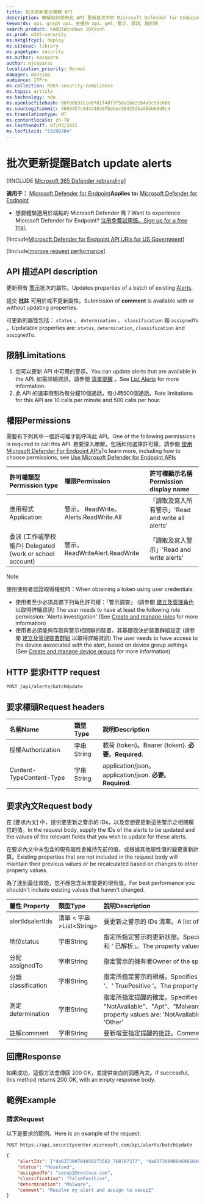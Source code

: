 ```yaml
---
title: 批次更新警示實體 API
description: 瞭解如何使用此 API 更新批次中的 Microsoft Defender for Endpoint 警示。 您可以更新狀態、判斷、分類及分配屬性。
keywords: api、graph api、支援的 api、get、警示、資訊、識別碼
search.product: eADQiWindows 10XVcnh
ms.prod: m365-security
ms.mktglfcycl: deploy
ms.sitesec: library
ms.pagetype: security
ms.author: macapara
author: mjcaparas
localization_priority: Normal
manager: dansimp
audience: ITPro
ms.collection: M365-security-compliance
ms.topic: article
ms.technology: mde
ms.openlocfilehash: 80f88b31c1e07d1f40f3f58a1bd21b4a5c58c60b
ms.sourcegitcommit: 4886457c0d4248407bddec56425dba50bb60d9c4
ms.translationtype: MT
ms.contentlocale: zh-TW
ms.lasthandoff: 07/03/2021
ms.locfileid: "53290204"
---
```

# <a name="batch-update-alerts"></a><span data-ttu-id="295f7-105">批次更新提醒</span><span class="sxs-lookup"><span data-stu-id="295f7-105">Batch update alerts</span></span>

[!INCLUDE [Microsoft 365 Defender rebranding](../../includes/microsoft-defender.md)]


<span data-ttu-id="295f7-106">**適用于：** [Microsoft Defender for Endpoint](https://go.microsoft.com/fwlink/p/?linkid=2154037)</span><span class="sxs-lookup"><span data-stu-id="295f7-106">**Applies to:** [Microsoft Defender for Endpoint](https://go.microsoft.com/fwlink/p/?linkid=2154037)</span></span>

- <span data-ttu-id="295f7-107">想要體驗適用於端點的 Microsoft Defender 嗎？</span><span class="sxs-lookup"><span data-stu-id="295f7-107">Want to experience Microsoft Defender for Endpoint?</span></span> [<span data-ttu-id="295f7-108">注册免費試用版。</span><span class="sxs-lookup"><span data-stu-id="295f7-108">Sign up for a free trial.</span></span>](https://www.microsoft.com/microsoft-365/windows/microsoft-defender-atp?ocid=docs-wdatp-exposedapis-abovefoldlink) 

[!include[Microsoft Defender for Endpoint API URIs for US Government](../../includes/microsoft-defender-api-usgov.md)]

[!include[Improve request performance](../../includes/improve-request-performance.md)]


## <a name="api-description"></a><span data-ttu-id="295f7-109">API 描述</span><span class="sxs-lookup"><span data-stu-id="295f7-109">API description</span></span>

<span data-ttu-id="295f7-110">更新現有 [警示](alerts.md)批次的屬性。</span><span class="sxs-lookup"><span data-stu-id="295f7-110">Updates properties of a batch of existing [Alerts](alerts.md).</span></span>

<span data-ttu-id="295f7-111">提交 **批註** 可用於或不更新屬性。</span><span class="sxs-lookup"><span data-stu-id="295f7-111">Submission of **comment** is available with or without updating properties.</span></span>

<span data-ttu-id="295f7-112">可更新的屬性包括： `status` 、 `determination` 、 `classification` 和 `assignedTo` 。</span><span class="sxs-lookup"><span data-stu-id="295f7-112">Updatable properties are: `status`, `determination`, `classification` and `assignedTo`.</span></span>

## <a name="limitations"></a><span data-ttu-id="295f7-113">限制</span><span class="sxs-lookup"><span data-stu-id="295f7-113">Limitations</span></span>

1. <span data-ttu-id="295f7-114">您可以更新 API 中可用的警示。</span><span class="sxs-lookup"><span data-stu-id="295f7-114">You can update alerts that are available in the API.</span></span> <span data-ttu-id="295f7-115">如需詳細資訊，請參閱 [清單提醒](get-alerts.md) 。</span><span class="sxs-lookup"><span data-stu-id="295f7-115">See [List Alerts](get-alerts.md) for more information.</span></span>
2. <span data-ttu-id="295f7-116">此 API 的速率限制為每分鐘10個通話，每小時500個通話。</span><span class="sxs-lookup"><span data-stu-id="295f7-116">Rate limitations for this API are 10 calls per minute and 500 calls per hour.</span></span>

## <a name="permissions"></a><span data-ttu-id="295f7-117">權限</span><span class="sxs-lookup"><span data-stu-id="295f7-117">Permissions</span></span>

<span data-ttu-id="295f7-118">需要有下列其中一個許可權才能呼叫此 API。</span><span class="sxs-lookup"><span data-stu-id="295f7-118">One of the following permissions is required to call this API.</span></span> <span data-ttu-id="295f7-119">若要深入瞭解，包括如何選擇許可權，請參閱 [使用 Microsoft Defender For Endpoint APIs](apis-intro.md)</span><span class="sxs-lookup"><span data-stu-id="295f7-119">To learn more, including how to choose permissions, see [Use Microsoft Defender for Endpoint APIs](apis-intro.md)</span></span>

<span data-ttu-id="295f7-120">許可權類型</span><span class="sxs-lookup"><span data-stu-id="295f7-120">Permission type</span></span> | <span data-ttu-id="295f7-121">權限</span><span class="sxs-lookup"><span data-stu-id="295f7-121">Permission</span></span> | <span data-ttu-id="295f7-122">許可權顯示名稱</span><span class="sxs-lookup"><span data-stu-id="295f7-122">Permission display name</span></span>
:---|:---|:---
<span data-ttu-id="295f7-123">應用程式</span><span class="sxs-lookup"><span data-stu-id="295f7-123">Application</span></span> | <span data-ttu-id="295f7-124">警示。 ReadWrite。</span><span class="sxs-lookup"><span data-stu-id="295f7-124">Alerts.ReadWrite.All</span></span> | <span data-ttu-id="295f7-125">「讀取及寫入所有警示」</span><span class="sxs-lookup"><span data-stu-id="295f7-125">'Read and write all alerts'</span></span>
<span data-ttu-id="295f7-126">委派 (工作或學校帳戶) </span><span class="sxs-lookup"><span data-stu-id="295f7-126">Delegated (work or school account)</span></span> | <span data-ttu-id="295f7-127">警示。 ReadWrite</span><span class="sxs-lookup"><span data-stu-id="295f7-127">Alert.ReadWrite</span></span> | <span data-ttu-id="295f7-128">「讀取及寫入警示」</span><span class="sxs-lookup"><span data-stu-id="295f7-128">'Read and write alerts'</span></span>

> [!NOTE]
> <span data-ttu-id="295f7-129">使用使用者認證取得權杖時：</span><span class="sxs-lookup"><span data-stu-id="295f7-129">When obtaining a token using user credentials:</span></span>
>
> - <span data-ttu-id="295f7-130">使用者至少必須具備下列角色許可權：「警示調查」 (請參閱 [建立及管理角色](user-roles.md) 以取得詳細資訊) </span><span class="sxs-lookup"><span data-stu-id="295f7-130">The user needs to have at least the following role permission: 'Alerts investigation' (See [Create and manage roles](user-roles.md) for more information)</span></span>
> - <span data-ttu-id="295f7-131">使用者必須能夠存取與警示相關聯的裝置，其基礎取決於裝置群組設定 (請參閱 [建立及管理裝置群組](machine-groups.md) 以取得詳細資訊) </span><span class="sxs-lookup"><span data-stu-id="295f7-131">The user needs to have access to the device associated with the alert, based on device group settings (See [Create and manage device groups](machine-groups.md) for more information)</span></span>

## <a name="http-request"></a><span data-ttu-id="295f7-132">HTTP 要求</span><span class="sxs-lookup"><span data-stu-id="295f7-132">HTTP request</span></span>

```http
POST /api/alerts/batchUpdate
```

## <a name="request-headers"></a><span data-ttu-id="295f7-133">要求標頭</span><span class="sxs-lookup"><span data-stu-id="295f7-133">Request headers</span></span>

<span data-ttu-id="295f7-134">名稱</span><span class="sxs-lookup"><span data-stu-id="295f7-134">Name</span></span> | <span data-ttu-id="295f7-135">類型</span><span class="sxs-lookup"><span data-stu-id="295f7-135">Type</span></span> | <span data-ttu-id="295f7-136">說明</span><span class="sxs-lookup"><span data-stu-id="295f7-136">Description</span></span>
:---|:---|:---
<span data-ttu-id="295f7-137">授權</span><span class="sxs-lookup"><span data-stu-id="295f7-137">Authorization</span></span> | <span data-ttu-id="295f7-138">字串</span><span class="sxs-lookup"><span data-stu-id="295f7-138">String</span></span> | <span data-ttu-id="295f7-139">載荷 {token}。</span><span class="sxs-lookup"><span data-stu-id="295f7-139">Bearer {token}.</span></span> <span data-ttu-id="295f7-140">**必要**。</span><span class="sxs-lookup"><span data-stu-id="295f7-140">**Required**.</span></span>
<span data-ttu-id="295f7-141">Content-Type</span><span class="sxs-lookup"><span data-stu-id="295f7-141">Content-Type</span></span> | <span data-ttu-id="295f7-142">字串</span><span class="sxs-lookup"><span data-stu-id="295f7-142">String</span></span> | <span data-ttu-id="295f7-143">application/json。</span><span class="sxs-lookup"><span data-stu-id="295f7-143">application/json.</span></span> <span data-ttu-id="295f7-144">**必要**。</span><span class="sxs-lookup"><span data-stu-id="295f7-144">**Required**.</span></span>

## <a name="request-body"></a><span data-ttu-id="295f7-145">要求內文</span><span class="sxs-lookup"><span data-stu-id="295f7-145">Request body</span></span>

<span data-ttu-id="295f7-146">在 [要求內文] 中，提供要更新之警示的 IDs，以及您想要更新這些警示之相關欄位的值。</span><span class="sxs-lookup"><span data-stu-id="295f7-146">In the request body, supply the IDs of the alerts to be updated and the values of the relevant fields that you wish to update for these alerts.</span></span>

<span data-ttu-id="295f7-147">在要求內文中未包含的現有屬性會維持先前的值，或根據其他屬性值的變更重新計算。</span><span class="sxs-lookup"><span data-stu-id="295f7-147">Existing properties that are not included in the request body will maintain their previous values or be recalculated based on changes to other property values.</span></span>

<span data-ttu-id="295f7-148">為了達到最佳效能，您不應包含尚未變更的現有值。</span><span class="sxs-lookup"><span data-stu-id="295f7-148">For best performance you shouldn't include existing values that haven't changed.</span></span>

<span data-ttu-id="295f7-149">屬性	</span><span class="sxs-lookup"><span data-stu-id="295f7-149">Property</span></span> | <span data-ttu-id="295f7-150">類型</span><span class="sxs-lookup"><span data-stu-id="295f7-150">Type</span></span> | <span data-ttu-id="295f7-151">說明</span><span class="sxs-lookup"><span data-stu-id="295f7-151">Description</span></span>
:---|:---|:---
<span data-ttu-id="295f7-152">alertIds</span><span class="sxs-lookup"><span data-stu-id="295f7-152">alertIds</span></span> | <span data-ttu-id="295f7-153">清單 &lt; 字串&gt;</span><span class="sxs-lookup"><span data-stu-id="295f7-153">List&lt;String&gt;</span></span>| <span data-ttu-id="295f7-154">要更新之警示的 IDs 清單。</span><span class="sxs-lookup"><span data-stu-id="295f7-154">A list of the IDs of the alerts to be updated.</span></span> <span data-ttu-id="295f7-155">**Required**</span><span class="sxs-lookup"><span data-stu-id="295f7-155">**Required**</span></span>
<span data-ttu-id="295f7-156">地位</span><span class="sxs-lookup"><span data-stu-id="295f7-156">status</span></span> | <span data-ttu-id="295f7-157">字串</span><span class="sxs-lookup"><span data-stu-id="295f7-157">String</span></span> | <span data-ttu-id="295f7-158">指定所指定警示的更新狀態。</span><span class="sxs-lookup"><span data-stu-id="295f7-158">Specifies the updated status of the specified alerts.</span></span> <span data-ttu-id="295f7-159">屬性值為： ' New '、' InProgress ' 和 ' 已解析」。</span><span class="sxs-lookup"><span data-stu-id="295f7-159">The property values are: 'New', 'InProgress' and 'Resolved'.</span></span>
<span data-ttu-id="295f7-160">分配</span><span class="sxs-lookup"><span data-stu-id="295f7-160">assignedTo</span></span> | <span data-ttu-id="295f7-161">字串</span><span class="sxs-lookup"><span data-stu-id="295f7-161">String</span></span> | <span data-ttu-id="295f7-162">指定警示的擁有者</span><span class="sxs-lookup"><span data-stu-id="295f7-162">Owner of the specified alerts</span></span>
<span data-ttu-id="295f7-163">分類</span><span class="sxs-lookup"><span data-stu-id="295f7-163">classification</span></span> | <span data-ttu-id="295f7-164">字串</span><span class="sxs-lookup"><span data-stu-id="295f7-164">String</span></span> | <span data-ttu-id="295f7-165">指定所指定警示的規格。</span><span class="sxs-lookup"><span data-stu-id="295f7-165">Specifies the specification of the specified alerts.</span></span> <span data-ttu-id="295f7-166">屬性值為： ' Unknown '、' FalsePositive '、' TruePositive '。</span><span class="sxs-lookup"><span data-stu-id="295f7-166">The property values are: 'Unknown', 'FalsePositive', 'TruePositive'.</span></span> 
<span data-ttu-id="295f7-167">測定</span><span class="sxs-lookup"><span data-stu-id="295f7-167">determination</span></span> | <span data-ttu-id="295f7-168">字串</span><span class="sxs-lookup"><span data-stu-id="295f7-168">String</span></span> | <span data-ttu-id="295f7-169">指定所指定提醒的確定。</span><span class="sxs-lookup"><span data-stu-id="295f7-169">Specifies the determination of the specified alerts.</span></span> <span data-ttu-id="295f7-170">屬性值為： "NotAvailable"、"Apt"、"Malware"、"SecurityPersonnel"、"SecurityTesting"、"UnwantedSoftware"、"Other"</span><span class="sxs-lookup"><span data-stu-id="295f7-170">The property values are: 'NotAvailable', 'Apt', 'Malware', 'SecurityPersonnel', 'SecurityTesting', 'UnwantedSoftware', 'Other'</span></span>
<span data-ttu-id="295f7-171">註解</span><span class="sxs-lookup"><span data-stu-id="295f7-171">comment</span></span> | <span data-ttu-id="295f7-172">字串</span><span class="sxs-lookup"><span data-stu-id="295f7-172">String</span></span> | <span data-ttu-id="295f7-173">要新增至指定提醒的批註。</span><span class="sxs-lookup"><span data-stu-id="295f7-173">Comment to be added to the specified alerts.</span></span>

## <a name="response"></a><span data-ttu-id="295f7-174">回應</span><span class="sxs-lookup"><span data-stu-id="295f7-174">Response</span></span>

<span data-ttu-id="295f7-175">如果成功，這個方法會傳回 200 OK，並提供空白的回應內文。</span><span class="sxs-lookup"><span data-stu-id="295f7-175">If successful, this method returns 200 OK, with an empty response body.</span></span>

## <a name="example"></a><span data-ttu-id="295f7-176">範例</span><span class="sxs-lookup"><span data-stu-id="295f7-176">Example</span></span>

### <a name="request"></a><span data-ttu-id="295f7-177">請求</span><span class="sxs-lookup"><span data-stu-id="295f7-177">Request</span></span>

<span data-ttu-id="295f7-178">以下是要求的範例。</span><span class="sxs-lookup"><span data-stu-id="295f7-178">Here is an example of the request.</span></span>

```http
POST https://api.securitycenter.microsoft.com/api/alerts/batchUpdate
```

```json
{
    "alertIds": ["da637399794050273582_760707377", "da637399989469816469_51697947354"],
    "status": "Resolved",
    "assignedTo": "secop2@contoso.com",
    "classification": "FalsePositive",
    "determination": "Malware",
    "comment": "Resolve my alert and assign to secop2"
}
```
